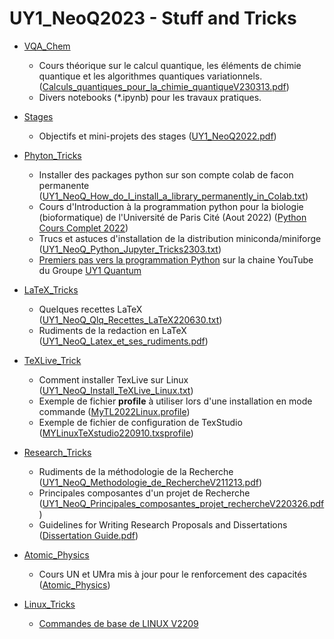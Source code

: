 # UY1_NeoQ2023 - Stuff and Tricks

* [VQA_Chem](https://github.com/NanaEngo/UY1_NeoQ_Stuffs/tree/main/VQA_Chem)
  * Cours théorique sur le calcul quantique, les éléments de chimie quantique et les algorithmes quantiques variationnels.([Calculs_quantiques_pour_la_chimie_quantiqueV230313.pdf](https://github.com/NanaEngo/UY1_NeoQ_Stuffs/blob/main/VQA_Chem/Calculs_quantiques_pour_la_chimie_quantiqueV230313.pdf))
  * Divers notebooks (*.ipynb) pour les travaux pratiques.

* [Stages](https://github.com/NanaEngo/UY1_NeoQ_Stuffs/tree/main/Stages)
  * Objectifs et mini-projets des stages ([UY1_NeoQ2022.pdf](https://github.com/NanaEngo/UY1_NeoQ_Stuffs/blob/main/Stages/UY1_NeoQ_Stage2022.pdf))

* [Phyton_Tricks](https://github.com/NanaEngo/UY1_NeoQ_Stuffs/tree/main/Python_Tricks)
  * Installer des packages python sur son compte colab de facon permanente ([UY1_NeoQ_How_do_I_install_a_library_permanently_in_Colab.txt](https://github.com/NanaEngo/UY1_NeoQ2022/blob/main/Python_Tricks/UY1_NeoQ_How_do_I_install_a_library_permanently_in_Colab.txt))
  * Cours d'Introduction à la programmation python pour la biologie (bioformatique) de l'Université de Paris Cité (Aout 2022) ([Python Cours Complet 2022](https://github.com/NanaEngo/UY1_NeoQ_Stuffs/blob/main/Python_Tricks/Python%20Cours%20Complet%20V2022.pdf))
  * Trucs et astuces d'installation de la distribution miniconda/miniforge ([UY1_NeoQ_Python_Jupyter_Tricks2303.txt](https://github.com/NanaEngo/UY1_NeoQ2022/blob/main/Python_Tricks/UY1_NeoQ_Python_Jupyter_Tricks2303.md))
  * [Premiers pas vers la programmation Python](https://www.youtube.com/watch?v=nAyi6EbWwxU) sur la chaine YouTube du Groupe [UY1 Quantum](https://www.youtube.com/channel/UCUk-zZQWMyVYCMF6D64jLzw?app=desktop)

* [LaTeX_Tricks](https://github.com/NanaEngo/UY1_NeoQ_Stuffs/tree/main/LaTeX_Tricks)
  * Quelques recettes LaTeX ([UY1_NeoQ_Qlq_Recettes_LaTeX220630.txt](https://github.com/NanaEngo/UY1_NeoQ_Stuffs/tree/main/LaTeX_Tricks/UY1_NeoQ_Qlq_Recettes_LaTeX220630.txt))
  * Rudiments de la redaction en LaTeX ([UY1_NeoQ_Latex_et_ses_rudiments.pdf](https://github.com/NanaEngo/UY1_NeoQ_Stuffs/tree/main/LaTeX_Tricks/UY1_NeoQ_Latex_et_ses_rudiments.pdf))

* [TeXLive_Trick](https://github.com/NanaEngo/UY1_NeoQ_Stuffs/tree/main/TeXLive_Tricks)
  * Comment installer TexLive sur Linux ([UY1_NeoQ_Install_TeXLive_Linux.txt](https://github.com/NanaEngo/UY1_NeoQ_Stuffs/tree/main/TeXLive_Tricks/UY1_NeoQ_Install_TeXLive_Linux.txt))
  * Exemple de fichier **profile** à utiliser lors d'une installation en mode commande ([MyTL2022Linux.profile](https://github.com/NanaEngo/UY1_NeoQ_Stuffs/tree/main/TeXLive_Tricks/MyTL2022Linux.profile.txt)) 
  * Exemple de fichier de configuration de TexStudio ([MYLinuxTeXstudio220910.txsprofile](https://github.com/NanaEngo/UY1_NeoQ_Stuffs/tree/main/TeXLive_Tricks/MYLinuxTeXstudio220910.txsprofile))

* [Research_Tricks](https://github.com/NanaEngo/UY1_NeoQ_Stuffs/tree/main/Research_Tricks)
  * Rudiments de la méthodologie de la Recherche ([UY1_NeoQ_Methodologie_de_RechercheV211213.pdf](https://github.com/NanaEngo/UY1_NeoQ_Stuffs/tree/main/Research_Tricks/UY1_NeoQ_Beamer_Methodologie_de_RechercheV211213.pdf))
  * Principales composantes d'un projet de Recherche ([UY1_NeoQ_Principales_composantes_projet_rechercheV220326.pdf](https://github.com/NanaEngo/UY1_NeoQ2022/blob/main/UY1_NeoQ_Principales_composantes_projet_rechercheV220326.pdf))
  * Guidelines for Writing Research Proposals and Dissertations ([Dissertation Guide.pdf](https://github.com/NanaEngo/UY1_NeoQ2022/blob/main/))

* [Atomic_Physics](https://github.com/NanaEngo/UY1_NeoQ_Stuffs/tree/main/Atomic_Physics)
  * Cours UN et UMra mis à jour pour le renforcement des capacités ([Atomic_Physics](https://github.com/NanaEngo/UY1_NeoQ_Stuffs/blob/main/Atomic_Physics/PhysAtomiqV2209_Chapitres%201-4.pdf)) 

* [Linux_Tricks](https://github.com/NanaEngo/UY1_NeoQ_Stuffs/tree/main/Linux_Tricks)
  * [Commandes de base de LINUX V2209](https://docs.google.com/document/d/1_m6KMBfJAMpmk-HUIWPnT6nt-koY4LJuLGYVyQ4f02g/edit)  
